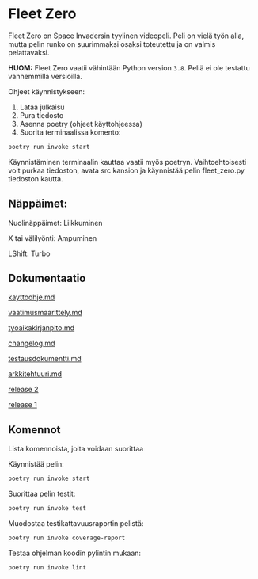 # Fleet Zero

Fleet Zero on Space Invadersin tyylinen videopeli. Peli on vielä työn alla, mutta pelin runko on suurimmaksi osaksi toteutettu ja on valmis pelattavaksi.

**HUOM:** Fleet Zero vaatii vähintään Python version `3.8`. Peliä ei ole testattu vanhemmilla versioilla. 

Ohjeet käynnistykseen:
1. Lataa julkaisu
2. Pura tiedosto
3. Asenna poetry (ohjeet käyttohjeessa)
4. Suorita terminaalissa komento:
```bash
poetry run invoke start
```
Käynnistäminen terminaalin kauttaa vaatii myös poetryn. Vaihtoehtoisesti voit purkaa tiedoston, avata src kansion ja käynnistää pelin fleet_zero.py tiedoston kautta.

## Näppäimet:
Nuolinäppäimet: Liikkuminen

X tai välilyönti: Ampuminen

LShift: Turbo

## Dokumentaatio

[kayttoohje.md](https://github.com/MegafoS/ot-harjoitustyo/blob/main/dokumentaatio/kayttoohje.md)

[vaatimusmaarittely.md](https://github.com/MegafoS/ot-harjoitustyo/blob/main/dokumentaatio/vaatimusmaarittely.md)

[tyoaikakirjanpito.md](https://github.com/MegafoS/ot-harjoitustyo/blob/main/dokumentaatio/tyoaikakirjanpito.md)

[changelog.md](https://github.com/MegafoS/ot-harjoitustyo/blob/main/dokumentaatio/changelog.md)

[testausdokumentti.md](https://github.com/MegafoS/ot-harjoitustyo/blob/main/dokumentaatio/testausdokumentti.md)

[arkkitehtuuri.md](https://github.com/MegafoS/ot-harjoitustyo/blob/main/dokumentaatio/arkkitehtuuri.md)

[release 2](https://github.com/MegafoS/ot-harjoitustyo/releases/tag/viikko6)

[release 1](https://github.com/MegafoS/ot-harjoitustyo/releases/tag/viikko5)

## Komennot
Lista komennoista, joita voidaan suorittaa

Käynnistää pelin:
```bash
poetry run invoke start
```
Suorittaa pelin testit:
```bash
poetry run invoke test
```
Muodostaa testikattavuusraportin pelistä:
```bash
poetry run invoke coverage-report
```
Testaa ohjelman koodin pylintin mukaan:
```bash
poetry run invoke lint
```
